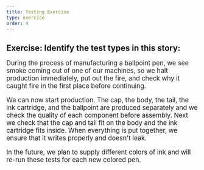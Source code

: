 ```yaml
---
title: Testing Exercise
type: exercise
order: 4
---
```


## Exercise: Identify the test types in this story:

<big>
During the process of manufacturing a ballpoint pen, we see smoke coming out of one of our machines, so we halt production immediately, put out the fire, and check why it caught fire in the first place before continuing.

We can now start production. The cap, the body, the tail, the ink cartridge, and the ballpoint are produced separately and we check the quality of each component before assembly. Next we check that the cap and tail fit on the body and the ink cartridge fits inside. When everything is put together, we ensure that it writes properly and doesn't leak.

In the future, we plan to supply different colors of ink and will re-run these tests for each new colored pen.
</big>
